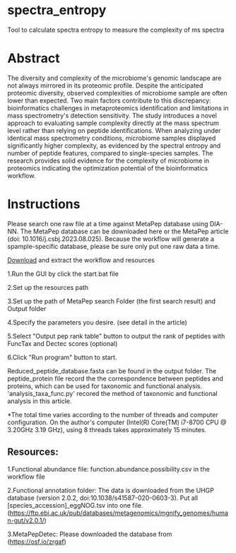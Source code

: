 # spectra_entropy
Tool to calculate spectra entropy to measure the complexity of ms spectra

# Abstract
The diversity and complexity of the microbiome's genomic landscape are not always mirrored in its proteomic profile. Despite the anticipated proteomic diversity, observed complexities of microbiome sample are often lower than expected. Two main factors contribute to this discrepancy: bioinformatics challenges in metaproteomics identification and limitations in mass spectrometry's detection sensitivity. The study introduces a novel approach to evaluating sample complexity directly at the mass spectrum level rather than relying on peptide identifications. When analyzing under identical mass spectrometry conditions, microbiome samples displayed significantly higher complexity, as evidenced by the spectral entropy and number of peptide features, compared to single-species samples. The research provides solid evidence for the complexity of microbiome in proteomics indicating the optimization potential of the bioinformatics workflow.

# Instructions

Please search one raw file at a time against MetaPep database using DIA-NN. The MetaPep database can be downloaded here or the MetaPep article (doi: 10.1016/j.csbj.2023.08.025). Because the workflow will generate a spample-specific database, please be sure only put one raw data a time.


[Download]([https://github.com/northomics/spectra_entropy/releases/download/publish/workflow.7z]) and extract the workflow and resources

1.Run the GUI by click the start.bat file

2.Set up the resources path

3.Set up the path of MetaPep search Folder (the first search result) and Output folder

4.Specify the parameters you desire. (see detail in the article)

5.Select "Output pep rank table" button to output the rank of peptides with FuncTax and Dectec scores (optional)

6.Click "Run program" button to start. 

Reduced_peptide_database.fasta can be found in the output folder. The peptide_protein file record the the correspondence between peptides and proteins, which can be used for taxonomic and functional analysis. 'analysis_taxa_func.py' recored the method of taxonomic and functional analysis in this article. 

*The total time varies according to the number of threads and computer configuration. On the author's computer (Intel(R) Core(TM) i7-8700 CPU @ 3.20GHz   3.19 GHz), using 8 threads takes approximately 15 minutes.


## Resources:

1.Functional abundance file: function.abundance.possibility.csv in the workflow file

2.Functional annotation folder: The data is downloaded from the UHGP database (version 2.0.2, doi:10.1038/s41587-020-0603-3). Put all [species_accession]_eggNOG.tsv into one file. (https://ftp.ebi.ac.uk/pub/databases/metagenomics/mgnify_genomes/human-gut/v2.0.1/)

3.MetaPepDetec: Please downloaded the database from (https://osf.io/zrgaf)

